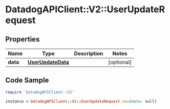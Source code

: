 # DatadogAPIClient::V2::UserUpdateRequest

## Properties

Name | Type | Description | Notes
------------ | ------------- | ------------- | -------------
**data** | [**UserUpdateData**](UserUpdateData.md) |  | [optional] 

## Code Sample

```ruby
require 'DatadogAPIClient::V2'

instance = DatadogAPIClient::V2::UserUpdateRequest.new(data: null)
```


